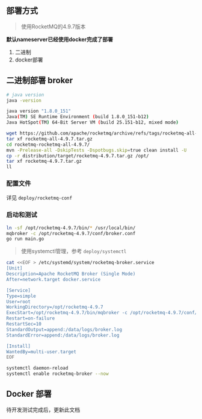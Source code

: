 <!--
 * @Author              : Lihang
 * @Date                : 2025-10-20 15:52:35
 * @Description         : 
 * @Email               : lihang818@foxmail.com
 * @LastEditTime        : 2025-10-20 17:50:27
-->
## 部署方式

> 使用RocketMQ的4.9.7版本

**默认nameserver已经使用docker完成了部署**

1. 二进制
2. docker部署

## 二进制部署 broker

```bash
# java version
java -version 

java version "1.8.0_151"
Java(TM) SE Runtime Environment (build 1.8.0_151-b12)
Java HotSpot(TM) 64-Bit Server VM (build 25.151-b12, mixed mode)

wget https://github.com/apache/rocketmq/archive/refs/tags/rocketmq-all-4.9.7.tar.gz
tar xf rocketmq-all-4.9.7.tar.gz
cd rocketmq-rocketmq-all-4.9.7/
mvn -Prelease-all -DskipTests -Dspotbugs.skip=true clean install -U
cp -r distribution/target/rocketmq-4.9.7.tar.gz /opt/
tar xf rocketmq-4.9.7.tar.gz
ll
```

### 配置文件

详见 `deploy/rocketmq-conf`

### 启动和测试

```bash
ln -sf /opt/rocketmq-4.9.7/bin/* /usr/local/bin/
mqbroker -c /opt/rocketmq-4.9.7/conf/broker.conf 
go run main.go
```

> 使用systemctl管理，参考 `deploy/systemctl`

```bash
cat <<EOF > /etc/systemd/system/rocketmq-broker.service
[Unit]
Description=Apache RocketMQ Broker (Single Mode)
After=network.target docker.service

[Service]
Type=simple
User=root
WorkingDirectory=/opt/rocketmq-4.9.7
ExecStart=/opt/rocketmq-4.9.7/bin/mqbroker -c /opt/rocketmq-4.9.7/conf/broker.conf
Restart=on-failure
RestartSec=10
StandardOutput=append:/data/logs/broker.log
StandardError=append:/data/logs/broker.log

[Install]
WantedBy=multi-user.target
EOF

systemctl daemon-reload
systemctl enable rocketmq-broker --now
```

## Docker 部署

待开发测试完成后，更新此文档